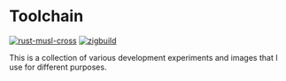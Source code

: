 # Toolchain

[![rust-musl-cross](https://github.com/0x676e67/toolchain/actions/workflows/rust-musl-cross.yml/badge.svg)](https://github.com/0x676e67/toolchain/actions/workflows/rust-musl-cross.yml)
[![zigbuild](https://github.com/0x676e67/toolchain/actions/workflows/zig-build.yml/badge.svg)](https://github.com/0x676e67/toolchain/actions/workflows/zig-build.yml)


This is a collection of various development experiments and images that I use for different purposes.
